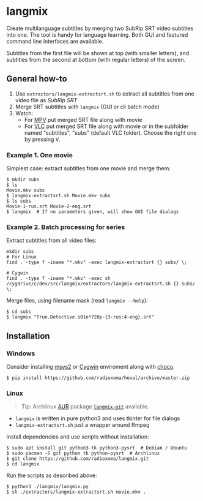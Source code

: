 # langmix

Create multilanguage subtitles by merging two SubRip SRT video subtitles into one.
The tool is handy for language learning. Both GUI and featured command line interfaces are available.

Subtitles from the first file will be shown at top (with smaller letters),
and subtitles from the second at bottom (with regular letters) of the screen.

## General how-to

1. Use `extractors/langmix-extractsrt.sh` to extract all subtitles from one video file as *SubRip SRT*
2. Merge SRT subtitles with `langmix` (GUI or cli batch mode)
3. Watch:
    * For [MPV](https://mpv.io/) put merged SRT file along with movie
    * For [VLC](https://videolan.org/) put merged SRT file along with movie or in the subfolder named "subtitles", "subs" (default VLC folder). Choose the right one by pressing <kbd>V</kbd>.

### Example 1. One movie
Simplest case: extract subtitles from one movie and merge them:

    $ mkdir subs
    $ ls
    Movie.mkv subs
    $ langmix-extractsrt.sh Movie.mkv subs
    $ ls subs
    Movie-1-rus.srt Movie-2-eng.srt
    $ langmix  # If no parameters given, will show GUI file dialogs

### Example 2. Batch processing for series
Extract subtitles from all video files:

    mkdir subs
    # For Linux
    find . -type f -iname "*.mkv" -exec langmix-extractsrt {} subs/ \;
    
    # Cygwin
    find . -type f -iname "*.mkv" -exec sh /cygdrive/c/dev/src/langmix/extractors/langmix-extractsrt.sh {} subs/ \;

Merge files, using filename mask (read `langmix --help`):

    $ cd subs
    $ langmix "True.Detective.s01e*720p-{3-rus:4-eng}.srt"


## Installation

### Windows

Consider installing [msys2](https://www.msys2.org/) or [Cygwin](https://www.cygwin.com/) enviroment along with [choco](https://chocolatey.org/).

    $ pip install https://github.com/radioxoma/heval/archive/master.zip

### Linux
> Tip: Archlinux [AUR](https://wiki.archlinux.org/index.php/Arch_User_Repository/) package [`langmix-git`](https://aur.archlinux.org/packages/langmix-git/) available.

* `langmix` is written in pure python3 and uses tkinter for file dialogs
* `langmix-extractsrt.sh` just a wrapper around ffmpeg

Install dependencies and use scripts without installation:

    $ sudo apt install git python3-tk python3-pysrt  # Debian / Ubuntu
    $ sudo pacman -S git python tk python-pysrt  # Archlinux
    $ git clone https://github.com/radioxoma/langmix.git
    $ cd langmix

Run the scripts as described above:

    $ python3 ./langmix/langmix.py
    $ sh ./extractors/langmix-extractsrt.sh movie.mkv .
